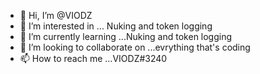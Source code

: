 - 👋 Hi, I’m @VIODZ
- 👀 I’m interested in ... Nuking and token logging 
- 🌱 I’m currently learning ...Nuking and token logging 
- 💞️ I’m looking to collaborate on ...evrything that's coding 
- 📫 How to reach me ...VIODZ#3240

<!---
VIODZ/VIODZ is a ✨ special ✨ repository because its `README.md` (this file) appears on your GitHub profile.
You can click the Preview link to take a look at your changes.
--->

